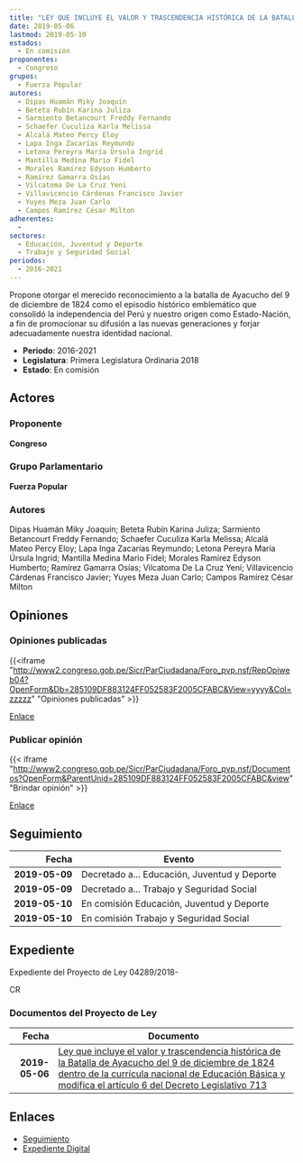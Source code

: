 ```yaml
---
title: "LEY QUE INCLUYE EL VALOR Y TRASCENDENCIA HISTÓRICA DE LA BATALLA DE AYACUCHO DEL 9 DE DICIEMBRE DE 1824 DENTRO DE LA CURRÍCULA NACIONAL DE EDUCACIÓN BÁSICA Y MODIFICA EL ARTÍCULO 6 DEL DECRETO LEGISLATIVO 713"
date: 2019-05-06
lastmod: 2019-05-10
estados: 
  - En comisión
proponentes: 
  - Congreso
grupos: 
  - Fuerza Popular
autores: 
  - Dipas Huamán Miky Joaquín
  - Beteta Rubín Karina Juliza
  - Sarmiento Betancourt Freddy Fernando
  - Schaefer Cuculiza Karla Melissa
  - Alcalá Mateo Percy Eloy
  - Lapa Inga Zacarías Reymundo
  - Letona Pereyra María Úrsula Ingrid
  - Mantilla Medina Mario Fidel
  - Morales Ramírez Edyson Humberto
  - Ramírez Gamarra Osías
  - Vilcatoma De La Cruz Yeni
  - Villavicencio Cárdenas Francisco Javier
  - Yuyes Meza Juan Carlo
  - Campos Ramírez César Milton
adherentes: 
  - 
sectores: 
  - Educación, Juventud y Deporte
  - Trabajo y Seguridad Social
periodos: 
  - 2016-2021
---
```


Propone otorgar el merecido reconocimiento a la batalla de Ayacucho del 9 de diciembre de 1824 como el episodio histórico emblemático que consolidó la independencia del Perú y nuestro origen como Estado-Nación, a fin de promocionar su difusión a las nuevas generaciones y forjar adecuadamente nuestra identidad nacional.

- **Periodo**: 2016-2021
- **Legislatura**: Primera Legislatura Ordinaria 2018
- **Estado**: En comisión

## Actores

### Proponente

**Congreso**

### Grupo Parlamentario

**Fuerza Popular**

### Autores

Dipas Huamán Miky Joaquín; Beteta Rubín Karina Juliza; Sarmiento Betancourt Freddy Fernando; Schaefer Cuculiza Karla Melissa; Alcalá Mateo Percy Eloy; Lapa Inga Zacarías Reymundo; Letona Pereyra María Úrsula Ingrid; Mantilla Medina Mario Fidel; Morales Ramírez Edyson Humberto; Ramírez Gamarra Osías; Vilcatoma De La Cruz Yeni; Villavicencio Cárdenas Francisco Javier; Yuyes Meza Juan Carlo; Campos Ramírez César Milton


## Opiniones

### Opiniones publicadas

{{<iframe "http://www2.congreso.gob.pe/Sicr/ParCiudadana/Foro_pvp.nsf/RepOpiweb04?OpenForm&Db=285109DF883124FF052583F2005CFABC&View=yyyy&Col=zzzzz" "Opiniones publicadas" >}}

[Enlace](http://www2.congreso.gob.pe/Sicr/ParCiudadana/Foro_pvp.nsf/RepOpiweb04?OpenForm&Db=285109DF883124FF052583F2005CFABC&View=yyyy&Col=zzzzz)
### Publicar opinión

{{< iframe "http://www2.congreso.gob.pe/Sicr/ParCiudadana/Foro_pvp.nsf/Documentos?OpenForm&ParentUnid=285109DF883124FF052583F2005CFABC&view" "Brindar opinión" >}}

[Enlace](http://www2.congreso.gob.pe/Sicr/ParCiudadana/Foro_pvp.nsf/Documentos?OpenForm&ParentUnid=285109DF883124FF052583F2005CFABC&view)

## Seguimiento

| Fecha | Evento |
|------:|--------|
| **2019-05-09** | Decretado a... Educación, Juventud y Deporte|
| **2019-05-09** | Decretado a... Trabajo y Seguridad Social|
| **2019-05-10** | En comisión Educación, Juventud y Deporte|
| **2019-05-10** | En comisión Trabajo y Seguridad Social|


## Expediente

Expediente del Proyecto de Ley 04289/2018-

CR


### Documentos del Proyecto de Ley

| Fecha | Documento |
|------:|--------|
| **2019-05-06** | [Ley que incluye el valor y trascendencia histórica de la Batalla de Ayacucho del 9 de diciembre de 1824 dentro de la currícula nacional de Educación Básica y modifica el artículo 6 del Decreto Legislativo 713](http://www.leyes.congreso.gob.pe/Documentos/2016_2021/Proyectos_de_Ley_y_de_Resoluciones_Legislativas/PL0428920190506.pdf) |

## Enlaces 

- [Seguimiento](http://www2.congreso.gob.pehttp://www2.congreso.gob.pe/Sicr/TraDocEstProc/CLProLey2016.nsf/f7fff46988ca05b1052578e100829cc7/da6a9590e4d6793a052583f20058ee77?OpenDocument)
- [Expediente Digital](http://www2.congreso.gob.pehttp://www2.congreso.gob.pe/Sicr/TraDocEstProc/CLProLey2016.nsf/f7fff46988ca05b1052578e100829cc7/da6a9590e4d6793a052583f20058ee77?OpenDocument&Click=05257FB7005EB655.eb71d0cf91d8294e05256cdf006b5706/$Body/0.1C6C)
